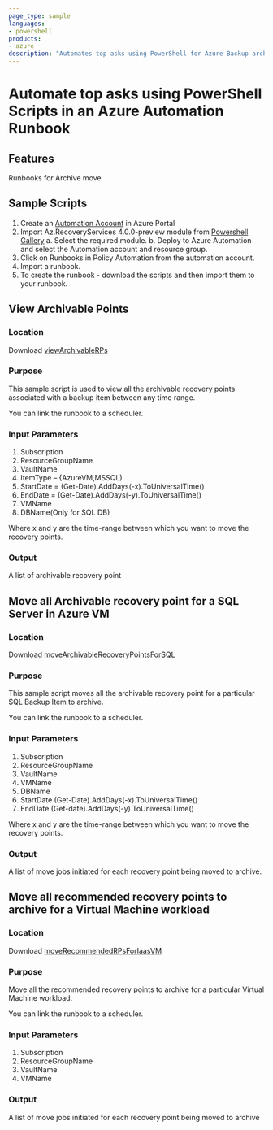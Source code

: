 ```yaml
---
page_type: sample
languages:
- powershell
products:
- azure
description: "Automates top asks using PowerShell for Azure Backup archive feature"
---
```


# Automate top asks using PowerShell Scripts in an Azure Automation Runbook

## Features
Runbooks for Archive move

## Sample Scripts 

1. Create an [Automation Account](https://ms.portal.azure.com/#blade/HubsExtension/BrowseResource/resourceType/Microsoft.Automation%2FAutomationAccounts) in Azure Portal
2. Import Az.RecoveryServices 4.0.0-preview module from [Powershell Gallery](https://www.powershellgallery.com/packages/Az.RecoveryServices/4.0.0-preview)
       a. Select the required module.
       b. Deploy to Azure Automation and select the Automation account and resource group.
3. Click on Runbooks in Policy Automation from the automation account.
4. Import a runbook.
5. To create the runbook - download the scripts and then import them to your runbook.

 
## View Archivable Points 

### Location

Download [viewArchivableRPs](https://github.com/hiaga/Az.RecoveryServices/blob/master/ArchiveFeatureSupport/ViewArchivableRPsInRunbook.ps1)

### Purpose 

This sample script is used to view all the archivable recovery points associated with a backup item between any time range. 

You can link the runbook to a scheduler.

### Input Parameters  

1. Subscription 
2. ResourceGroupName 
3. VaultName 
4. ItemType – {AzureVM,MSSQL) 
5. StartDate = (Get-Date).AddDays(-x).ToUniversalTime()  
6. EndDate = (Get-Date).AddDays(-y).ToUniversalTime() 
7. VMName
8. DBName(Only for SQL DB)  

Where x and y are the time-range between which you want to move the recovery points. 


### Output 

A list of archivable recovery point 
 

## Move all Archivable recovery point for a SQL Server in Azure VM 

### Location 
Download [moveArchivableRecoveryPointsForSQL](https://github.com/hiaga/Az.RecoveryServices/blob/master/ArchiveFeatureSupport/RunbookMoveArchivableRPinSQL.ps1)

### Purpose

This sample script moves all the archivable recovery point for a particular SQL Backup Item to archive. 
 
You can link the runbook to a scheduler.

### Input Parameters 

1. Subscription 
2. ResourceGroupName 
3. VaultName 
4. VMName
5. DBName
6. StartDate (Get-Date).AddDays(-x).ToUniversalTime() 
7. EndDate (Get-date).AddDays(-y).ToUniversalTime() 

Where x and y are the time-range between which you want to move the recovery points. 

 
### Output 

A list of move jobs initiated for each recovery point being moved to archive. 
  

## Move all recommended recovery points to archive for a Virtual Machine workload 

### Location 

Download [moveRecommendedRPsForIaasVM](https://github.com/hiaga/Az.RecoveryServices/blob/master/ArchiveFeatureSupport/MoveRecommendedRPsForVMinRunbook.ps1)


### Purpose

Move all the recommended recovery points to archive for a particular Virtual Machine workload. 

You can link the runbook to a scheduler.

### Input Parameters 

1. Subscription 
2. ResourceGroupName 
3. VaultName 
4. VMName


### Output 

A list of move jobs initiated for each recovery point being moved to archive 
 

